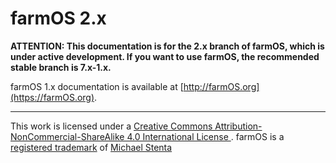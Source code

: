 # farmOS 2.x

**ATTENTION: This documentation is for the 2.x branch of farmOS, which is under
active development. If you want to use farmOS, the recommended stable branch is
7.x-1.x.**

farmOS 1.x documentation is available at
[http://farmOS.org](https://farmOS.org).

--------------------------------------------------------------------------------

This work is licensed under a
<a rel="license" href="http://creativecommons.org/licenses/by-nc-sa/4.0/">
Creative Commons Attribution-NonCommercial-ShareAlike 4.0 International License
</a>. farmOS is a <a href="/community/trademark">registered trademark</a>
of <a href="http://mstenta.net">Michael Stenta</a>
